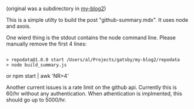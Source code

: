 (original was a subdirectory in [my-blog2](https://github.com/alpiepho/my-blog2))

This is a simple utilty to build the post "github-summary.mdx".  It uses node and axois.

One wierd thing is the stdout contains the node command line.  Please manually remove
the first 4 lines:
```

> repodata@1.0.0 start /Users/al/Projects/gatsby/my-blog2/repodata
> node build_summary.js

```

or npm start | awk 'NR>4'

Another current issues is a rate limit on the github api.  Currently this is 60/hr
without any authentication.  When athentication is implmented, this should go up to
5000/hr.
 
